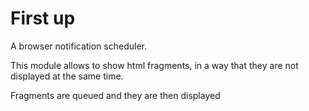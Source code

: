 First up
========
A browser notification scheduler.

This module allows to show html fragments, in a way that they are not displayed at the same time.

Fragments are queued and they are then displayed
